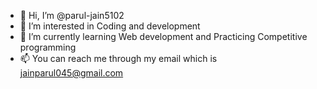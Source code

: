 - 👋 Hi, I’m @parul-jain5102
- 👀 I’m interested in Coding and development
- 🌱 I’m currently learning Web development and Practicing Competitive programming
- 📫 You can reach me through my email which is jainparul045@gmail.com
